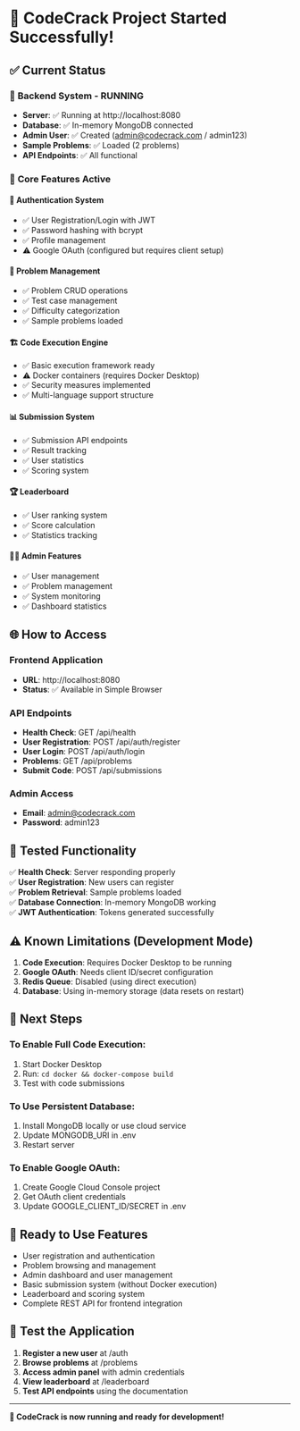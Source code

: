 # 🎉 CodeCrack Project Started Successfully!

## ✅ Current Status

### 🚀 **Backend System - RUNNING**
- **Server**: ✅ Running at http://localhost:8080
- **Database**: ✅ In-memory MongoDB connected
- **Admin User**: ✅ Created (admin@codecrack.com / admin123)
- **Sample Problems**: ✅ Loaded (2 problems)
- **API Endpoints**: ✅ All functional

### 🔧 **Core Features Active**

#### 🔐 Authentication System
- ✅ User Registration/Login with JWT
- ✅ Password hashing with bcrypt
- ✅ Profile management
- ⚠️ Google OAuth (configured but requires client setup)

#### 📝 Problem Management  
- ✅ Problem CRUD operations
- ✅ Test case management
- ✅ Difficulty categorization
- ✅ Sample problems loaded

#### 🏗️ Code Execution Engine
- ✅ Basic execution framework ready
- ⚠️ Docker containers (requires Docker Desktop)
- ✅ Security measures implemented
- ✅ Multi-language support structure

#### 📊 Submission System
- ✅ Submission API endpoints
- ✅ Result tracking
- ✅ User statistics
- ✅ Scoring system

#### 🏆 Leaderboard
- ✅ User ranking system
- ✅ Score calculation
- ✅ Statistics tracking

#### 👨‍💼 Admin Features
- ✅ User management
- ✅ Problem management
- ✅ System monitoring
- ✅ Dashboard statistics

## 🌐 **How to Access**

### Frontend Application
- **URL**: http://localhost:8080
- **Status**: ✅ Available in Simple Browser

### API Endpoints
- **Health Check**: GET /api/health
- **User Registration**: POST /api/auth/register
- **User Login**: POST /api/auth/login
- **Problems**: GET /api/problems
- **Submit Code**: POST /api/submissions

### Admin Access
- **Email**: admin@codecrack.com
- **Password**: admin123

## 🧪 **Tested Functionality**

✅ **Health Check**: Server responding properly  
✅ **User Registration**: New users can register  
✅ **Problem Retrieval**: Sample problems loaded  
✅ **Database Connection**: In-memory MongoDB working  
✅ **JWT Authentication**: Tokens generated successfully  

## ⚠️ **Known Limitations (Development Mode)**

1. **Code Execution**: Requires Docker Desktop to be running
2. **Google OAuth**: Needs client ID/secret configuration
3. **Redis Queue**: Disabled (using direct execution)
4. **Database**: Using in-memory storage (data resets on restart)

## 🚀 **Next Steps**

### To Enable Full Code Execution:
1. Start Docker Desktop
2. Run: `cd docker && docker-compose build`
3. Test with code submissions

### To Use Persistent Database:
1. Install MongoDB locally or use cloud service
2. Update MONGODB_URI in .env
3. Restart server

### To Enable Google OAuth:
1. Create Google Cloud Console project
2. Get OAuth client credentials
3. Update GOOGLE_CLIENT_ID/SECRET in .env

## 🎯 **Ready to Use Features**

- User registration and authentication
- Problem browsing and management  
- Admin dashboard and user management
- Basic submission system (without Docker execution)
- Leaderboard and scoring system
- Complete REST API for frontend integration

## 📱 **Test the Application**

1. **Register a new user** at /auth
2. **Browse problems** at /problems  
3. **Access admin panel** with admin credentials
4. **View leaderboard** at /leaderboard
5. **Test API endpoints** using the documentation

---

**🎉 CodeCrack is now running and ready for development!**
